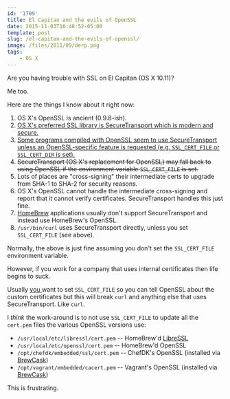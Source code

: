 ```yaml
---
id: '1709'
title: El Capitan and the evils of OpenSSL
date: 2015-11-03T10:48:52-05:00
template: post
slug: /el-capitan-and-the-evils-of-openssl/
image: /files/2011/09/derp.png
tags:
    - OS X
---
```


Are you having trouble with SSL on El Capitan (OS X 10.11)?

Me too.

<!-- more -->

Here are the things I know about it right now:

1.  OS X's OpenSSL is ancient (0.9.8-ish).
1.  <ins datetime="2016-08-23T14:57:34+00:00">OS X's preferred SSL library is
    SecureTransport which is modern and secure.</ins>
1.  <ins datetime="2016-08-23T14:57:34+00:00">Some programs compiled with
    OpenSSL seem to use SecureTransport unless an OpenSSL-specific feature is
    requested (e.g. `SSL_CERT_FILE` or `SSL_CERT_DIR` is set).</ins>
1.  <del datetime="2016-08-23T14:57:34+00:00">SecureTransport (OS X's
    replacement for OpenSSL) may fall back to using OpenSSL if the environment
    variable `SSL_CERT_FILE` is set.</del>
1.  Lots of places are "cross-signing" their intermediate certs to upgrade
    from SHA-1 to SHA-2 for security reasons.
1.  OS X's OpenSSL cannot handle the intermediate cross-signing and report
    that it cannot verify certificates. SecureTransport handles this just
    fine.
1.  [HomeBrew](http://brew.sh/) applications usually don't support
    SecureTransport and instead use HomeBrew's OpenSSL.
1.  `/usr/bin/curl` uses SecureTransport directly, unless you set
    `SSL_CERT_FILE` (see above).

Normally, the above is just fine assuming you don't set the `SSL_CERT_FILE`
environment variable.

However, if you work for a company that uses internal certificates then life
begins to suck.

Usually <ins datetime="2016-08-23T14:57:34+00:00">you </ins>want to set
`SSL_CERT_FILE` so you can tell OpenSSL about the custom certificates but this
will break `curl` and anything else that uses SecureTransport. Like `curl`.

I _think_ the work-around is to not use `SSL_CERT_FILE` to update all the
`cert.pem` files the various OpenSSL versions use:

-   `/usr/local/etc/libressl/cert.pem` -- HomeBrew'd
    [LibreSSL](http://www.libressl.org/)
-   `/usr/local/etc/openssl/cert.pem` -- HomeBrew'd OpenSSL
-   `/opt/chefdk/embedded/ssl/cert.pem` -- ChefDK's OpenSSL (installed via
    [BrewCask](https://github.com/caskroom/homebrew-cask))
-   `/opt/vagrant/embedded/cacert.pem` -- Vagrant's OpenSSL (installed via
    [BrewCask](https://github.com/caskroom/homebrew-cask))

This is frustrating.
